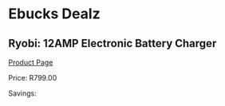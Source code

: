 
# Ebucks Dealz
## Ryobi: 12AMP Electronic Battery Charger
[Product Page](https://www.ebucks.com/web/shop/productSelected.do?prodId=335329799&catId=370101825)

Price: R799.00

Savings: 


	
